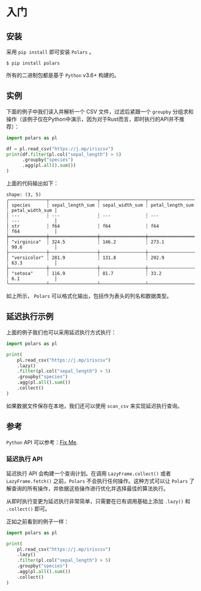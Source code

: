 # 入门

## 安装

采用 `pip install` 即可安装 `Polars` 。

```shell
$ pip install polars
```

所有的二进制包都是基于 `Python` v3.6+ 构建的。

## 实例

下面的例子中我们读入并解析一个 CSV 文件，过滤后紧跟一个 `groupby` 分组求和操作（该例子仅在Python中演示，因为对于Rust而言，即时执行的API并不推荐）：

```python
import polars as pl

df = pl.read_csv("https://j.mp/iriscsv")
print(df.filter(pl.col("sepal_length") > 5)
      .groupby("species")
      .agg(pl.all().sum())
)
```

上面的代码输出如下：

```text
shape: (3, 5)
╭──────────────┬──────────────────┬─────────────────┬──────────────────┬─────────────────╮
│ species      ┆ sepal_length_sum ┆ sepal_width_sum ┆ petal_length_sum ┆ petal_width_sum │
│ ---          ┆ ---              ┆ ---             ┆ ---              ┆ ---             │
│ str          ┆ f64              ┆ f64             ┆ f64              ┆ f64             │
╞══════════════╪══════════════════╪═════════════════╪══════════════════╪═════════════════╡
│ "virginica"  ┆ 324.5            ┆ 146.2           ┆ 273.1            ┆ 99.6            │
├╌╌╌╌╌╌╌╌╌╌╌╌╌╌┼╌╌╌╌╌╌╌╌╌╌╌╌╌╌╌╌╌╌┼╌╌╌╌╌╌╌╌╌╌╌╌╌╌╌╌╌┼╌╌╌╌╌╌╌╌╌╌╌╌╌╌╌╌╌╌┼╌╌╌╌╌╌╌╌╌╌╌╌╌╌╌╌╌┤
│ "versicolor" ┆ 281.9            ┆ 131.8           ┆ 202.9            ┆ 63.3            │
├╌╌╌╌╌╌╌╌╌╌╌╌╌╌┼╌╌╌╌╌╌╌╌╌╌╌╌╌╌╌╌╌╌┼╌╌╌╌╌╌╌╌╌╌╌╌╌╌╌╌╌┼╌╌╌╌╌╌╌╌╌╌╌╌╌╌╌╌╌╌┼╌╌╌╌╌╌╌╌╌╌╌╌╌╌╌╌╌┤
│ "setosa"     ┆ 116.9            ┆ 81.7            ┆ 33.2             ┆ 6.1             │
╰──────────────┴──────────────────┴─────────────────┴──────────────────┴─────────────────╯
```

如上所示， `Polars` 可以格式化输出，包括作为表头的列名和数据类型。

## 延迟执行示例

上面的例子我们也可以采用延迟执行方式执行：

```python
import polars as pl

print(
    pl.read_csv("https://j.mp/iriscsv")
    .lazy()
    .filter(pl.col("sepal_length") > 5)
    .groupby("species")
    .agg(pl.all().sum())
    .collect()
)
```

如果数据文件保存在本地，我们还可以使用 `scan_csv` 来实现延迟执行查询。

## 参考

`Python` API 可以参考：[Fix Me](POLARS_PY_REF_GUIDE).

### 延迟执行 API

延迟执行 API 会构建一个查询计划。在调用 `LazyFrame.collect()` 或者 `LazyFrame.fetch()` 之前，`Polars` 不会执行任何操作。这种方式可以让 `Polars` 了解查询的所有操作，并依据这些操作进行优化并选择最佳的算法执行。

从即时执行变更为延迟执行非常简单，只需要在已有调用基础上添加 `.lazy()` 和 `.collect()` 即可。

正如之前看到的例子一样：

```python
import polars as pl

print(
    pl.read_csv("https://j.mp/iriscsv")
    .lazy()
    .filter(pl.col("sepal_length") > 5)
    .groupby("species")
    .agg(pl.all().sum())
    .collect()
)
```
